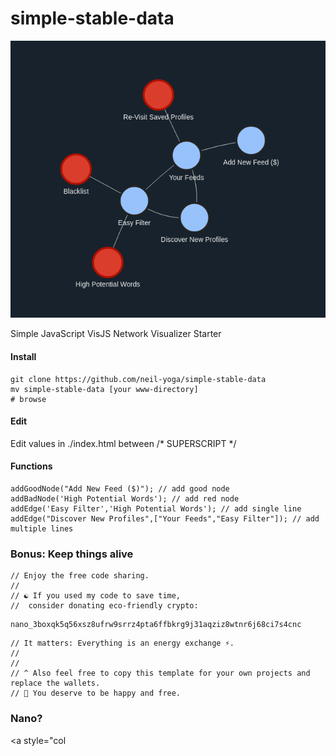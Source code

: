 # simple-stable-data
![alt text](preview.png)

Simple JavaScript VisJS Network Visualizer Starter

#### Install
```
git clone https://github.com/neil-yoga/simple-stable-data
mv simple-stable-data [your www-directory]
# browse 
```

#### Edit
Edit values in ./index.html between /* SUPERSCRIPT */

#### Functions
```
addGoodNode("Add New Feed ($)"); // add good node
addBadNode('High Potential Words'); // add red node
addEdge('Easy Filter','High Potential Words'); // add single line
addEdge("Discover New Profiles",["Your Feeds","Easy Filter"]); // add multiple lines
```


### Bonus: Keep things alive
```
// Enjoy the free code sharing. 
//
// ☯️ If you used my code to save time,
//  consider donating eco-friendly crypto:
```

```
nano_3boxqk5q56xsz8ufrw9srrz4pta6ffbkrg9j31aqziz8wtnr6j68ci7s4cnc
```

```
// It matters: Everything is an energy exchange ⚡.
//
//
// ^ Also feel free to copy this template for your own projects and replace the wallets.
// 🙏 You deserve to be happy and free.
```

### Nano?
<a style="col
